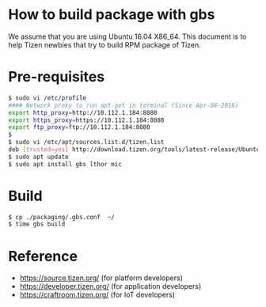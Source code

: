 
How to build package with gbs
===============================

We assume that you are using Ubuntu 16.04 X86_64. 
This document is to help Tizen newbies that try to build RPM package of Tizen.

# Pre-requisites
```bash
$ sudo vi /etc/profile
#### Network proxy to run apt-get in terminal (Since Apr-08-2016)
export http_proxy=http://10.112.1.184:8080
export https_proxy=https://10.112.1.184:8080
export ftp_proxy=ftp://10.112.1.184:8080
$
$ sudo vi /etc/apt/sources.list.d/tizen.list
deb [trusted=yes] http://download.tizen.org/tools/latest-release/Ubuntu_16.04/ / # upgraded to xenial
$ sudo apt update
$ sudo apt install gbs lthor mic
```

# Build
```bash
$ cp ./packaging/.gbs.conf  ~/
$ time gbs build
```


# Reference
* https://source.tizen.org/ (for platform developers)
* https://developer.tizen.org/ (for application developers)
* https://craftroom.tizen.org/ (for IoT developers)
